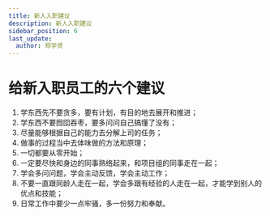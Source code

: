 ```yaml
---
title: 新人入职建议
description: 新人入职建议
sidebar_position: 6
last_update:
  author: 郑学贤
---
```


# 给新入职员工的六个建议
1. 学东西先不要贪多，要有计划，有目的地去展开和推进；
2. 学东西不要囫囵吞枣，要多问问自己搞懂了没有；
3. 尽量能够根据自己的能力去分解上司的任务；
4. 做事的过程当中去体味做的方法和原理；
5. 一切都要从零开始；
6. 一定要尽快和身边的同事熟络起来，和项目组的同事走在一起；
7. 学会多问问题，学会主动反馈，学会主动工作；
8. 不要一直跟同龄人走在一起，学会多跟有经验的人走在一起，才能学到别人的优点和技能；
9. 日常工作中要少一点牢骚，多一份努力和奉献。
